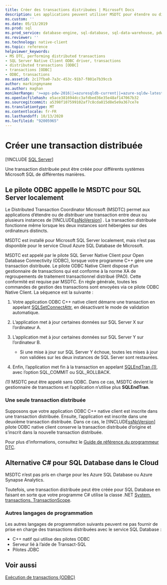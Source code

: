 ```yaml
---
title: Créer des transactions distribuées | Microsoft Docs
description: Les applications peuvent utiliser MSDTC pour étendre ou distribuer une transaction entre plusieurs instances de SQL Server. Une classe .NET peut également distribuer une transaction.
ms.custom: ''
ms.date: 05/13/2019
ms.prod: sql
ms.prod_service: database-engine, sql-database, sql-data-warehouse, pdw
ms.reviewer: ''
ms.technology: native-client
ms.topic: reference
helpviewer_keywords:
- MS DTC, performing distributed transactions
- SQL Server Native Client ODBC driver, transactions
- distributed transactions [ODBC]
- transactions [ODBC]
- ODBC, transactions
ms.assetid: 2c17fba0-7a3c-453c-91b7-f801e7b39ccb
author: markingmyname
ms.author: maghan
monikerRange: '>=aps-pdw-2016||=azuresqldb-current||=azure-sqldw-latest||>=sql-server-2016||=sqlallproducts-allversions||>=sql-server-linux-2017||=azuresqldb-mi-current'
ms.openlocfilehash: e5ace381694dcc3afdbed36e35e48af147067b32
ms.sourcegitcommit: a5398f107599102af7c8cda815d8e5e9a367ce7e
ms.translationtype: MT
ms.contentlocale: fr-FR
ms.lasthandoff: 10/13/2020
ms.locfileid: "92005965"
---
```

# <a name="create-a-distributed-transaction"></a>Créer une transaction distribuée

[!INCLUDE [SQL Server](../../../includes/applies-to-version/sql-asdb-asdbmi-asa-pdw.md)]

<!--
The following includes .md file is Empty, as of long before 2019/May/13.
/includes/snac-deprecated.md
-->


Une transaction distribuée peut être créée pour différents systèmes Microsoft SQL de différentes manières.

## <a name="odbc-driver-calls-the-msdtc-for-sql-server-on-premises"></a>Le pilote ODBC appelle le MSDTC pour SQL Server localement

Le Distributed Transaction Coordinator Microsoft (MSDTC) permet aux applications d’étendre ou de _distribuer_ une transaction entre deux ou plusieurs instances de [!INCLUDE[ssNoVersion](../../../includes/ssnoversion-md.md)] . La transaction distribuée fonctionne même lorsque les deux instances sont hébergées sur des ordinateurs distincts.

MSDTC est installé pour Microsoft SQL Server localement, mais n’est pas disponible pour le service Cloud Azure SQL Database de Microsoft.

MSDTC est appelé par le pilote SQL Server Native Client pour Open Database Connectivity (ODBC), lorsque votre programme C++ gère une transaction distribuée. Le pilote ODBC Native Client dispose d’un gestionnaire de transactions qui est conforme à la norme XA de regroupements de traitement transactionnel distribué (PAO). Cette conformité est requise par MSDTC. En règle générale, toutes les commandes de gestion des transactions sont envoyées via ce pilote ODBC Native Client. La séquence est la suivante :

1. Votre application ODBC C++ native client démarre une transaction en appelant [SQLSetConnectAttr](../../../relational-databases/native-client-odbc-api/sqlsetconnectattr.md), en désactivant le mode de validation automatique.

2. L’application met à jour certaines données sur SQL Server X sur l’ordinateur A.

3. L’application met à jour certaines données sur SQL Server Y sur l’ordinateur B.
    - Si une mise à jour sur SQL Server Y échoue, toutes les mises à jour non validées sur les deux instances de SQL Server sont restaurées.

4. Enfin, l’application met fin à la transaction en appelant [SQLEndTran _(1)_](../../../relational-databases/native-client-odbc-api/sqlendtran.md), avec l’option SQL_COMMIT ou SQL_ROLLBACK.

_(1)_ MSDTC peut être appelé sans ODBC. Dans ce cas, MSDTC devient le gestionnaire de transactions et l’application n’utilise plus **SQLEndTran**.

### <a name="only-one-distributed-transaction"></a>Une seule transaction distribuée

Supposons que votre application ODBC C++ native client est inscrite dans une transaction distribuée. Ensuite, l’application est inscrite dans une deuxième transaction distribuée. Dans ce cas, le [!INCLUDE[ssNoVersion](../../../includes/ssnoversion-md.md)] pilote ODBC native client conserve la transaction distribuée d’origine et s’inscrit dans la nouvelle transaction distribuée.

Pour plus d’informations, consultez le [Guide de référence du programmeur DTC](/previous-versions/windows/desktop/ms686108(v=vs.85)).

## <a name="c-alternative-for-sql-database-in-the-cloud"></a>Alternative C# pour SQL Database dans le Cloud

MSDTC n’est pas pris en charge pour les Azure SQL Database ou Azure Synapse Analytics.

Toutefois, une transaction distribuée peut être créée pour SQL Database en faisant en sorte que votre programme C# utilise la classe .NET [System. transactions. TransactionScope](/dotnet/api/system.transactions.transactionscope).

### <a name="other-programming-languages"></a>Autres langages de programmation

Les autres langages de programmation suivants peuvent ne pas fournir de prise en charge des transactions distribuées avec le service SQL Database :

- C++ natif qui utilise des pilotes ODBC
- Serveur lié à l’aide de Transact-SQL
- Pilotes JDBC

## <a name="see-also"></a>Voir aussi

[Exécution de transactions (ODBC)](performing-transactions-in-odbc.md)